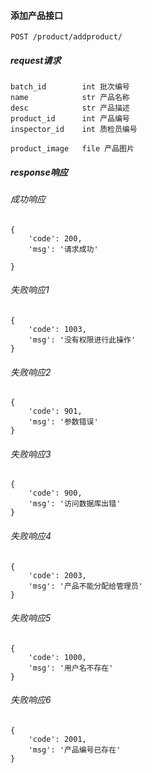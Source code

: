 #### 添加产品接口

    POST /product/addproduct/

##### request请求

    batch_id        int 批次编号
    name            str 产品名称
    desc            str 产品描述
    product_id      int 产品编号
    inspector_id    int 质检员编号

    product_image   file 产品图片

##### response响应

###### 成功响应

    {
        'code': 200,
        'msg': '请求成功'

    }

###### 失败响应1

    {
        'code': 1003,
        'msg': '没有权限进行此操作'
    }

###### 失败响应2

    {
        'code': 901,
        'msg': '参数错误'
    }

###### 失败响应3

    {
        'code': 900,
        'msg': '访问数据库出错'
    }

###### 失败响应4

    {
        'code': 2003,
        'msg': '产品不能分配给管理员'
    }

###### 失败响应5

    {
        'code': 1000,
        'msg': '用户名不存在'
    }

###### 失败响应6

    {
        'code': 2001,
        'msg': '产品编号已存在'
    }